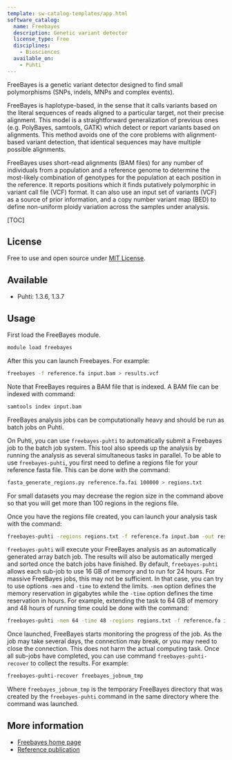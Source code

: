 ```yaml
---
template: sw-catalog-templates/app.html
software_catalog:
  name: Freebayes
  description: Genetic variant detector
  license_type: Free
  disciplines:
    - Biosciences
  available_on:
    - Puhti
---
```


FreeBayes is a genetic variant detector designed to find small polymorphisms (SNPs, indels, MNPs and complex events).

FreeBayes is haplotype-based, in the sense that it calls variants based on the literal sequences of reads aligned to a particular target, not their precise alignment. This model is a straightforward generalization of previous ones (e.g. PolyBayes, samtools, GATK) which detect or report variants based on alignments. This method avoids one of the core problems with alignment-based variant detection, that identical sequences may have multiple possible alignments.

FreeBayes uses short-read alignments (BAM files) for any number of individuals from a population and a reference genome to determine the most-likely combination of genotypes for the population at each position in the reference. It reports positions which it finds putatively polymorphic in variant call file (VCF) format. It can also use an input set of variants (VCF) as a source of prior information, and a copy number variant map (BED) to define non-uniform ploidy variation across the samples under analysis.

[TOC]

## License

Free to use and open source under [MIT License](https://raw.githubusercontent.com/freebayes/freebayes/master/LICENSE).

## Available

* Puhti: 1.3.6, 1.3.7

## Usage

First load the FreeBayes module.

```bash
module load freebayes
```

After this you can launch Freebayes. For example:

```bash
freebayes -f reference.fa input.bam > results.vcf
```

Note that FreeBayes requires a BAM file that is indexed. A BAM file can be indexed with command:

```bash
samtools index input.bam
```

FreeBayes analysis jobs can be computationally heavy and should be run as batch jobs on Puhti.

On Puhti, you can use `freebayes-puhti` to automatically submit a Freebayes job to the batch job system.
This tool also speeds up the analysis by running the analysis as several simultaneous tasks in parallel.
To be able to use `freebayes-puhti`, you first need to define a regions file for your reference fasta file.
This can be done with the command:

```bash
fasta_generate_regions.py reference.fa.fai 100000 > regions.txt
```

For small datasets you may decrease the region size in the command above so that you will get more than 100 regions in the regions file.

Once you have the regions file created, you can launch your analysis task with the command:

```bash
freebayes-puhti -regions regions.txt -f reference.fa input.bam -out results.vcf
```

`freebayes-puhti` will execute your FreeBayes analysis as an automatically generated array batch job. The results will also be automatically merged and sorted once the batch jobs have finished. By default, `freebayes-puhti` allows each sub-job to use 16 GB of memory and to run for 24 hours. For massive FreeBayes jobs, this may not be sufficient. In that case, you can try to use options `-mem` and `-time` to extend the limits. `-mem` option 
defines the memory reservation in gigabytes while the `-time` option defines the time reservation in hours. For example, extending the task to 64 GB of memory and 48 hours of running time could be done with the command:

```bash
freebayes-puhti -mem 64 -time 48 -regions regions.txt -f reference.fa input.bam -out results.vcf
```

Once launched, FreeBayes starts monitoring the progress of the job. As the job may take several days, the connection
may break, or you may need to close the connection. This does not harm the actual computing task. Once all sub-jobs have completed, you can use command `freebayes-puhti-recover` to collect the results. For example:

```bash
freebayes-puhti-recover freebayes_jobnum_tmp 
```

Where `freebayes_jobnum_tmp` is the temporary FreeBayes directory that was created by the `freebayes-puhti` command in the same directory where the command was launched.

## More information

* [Freebayes home page](https://github.com/ekg/freebayes/blob/master/README.md)
* [Reference publication](https://arxiv.org/abs/1207.3907)
